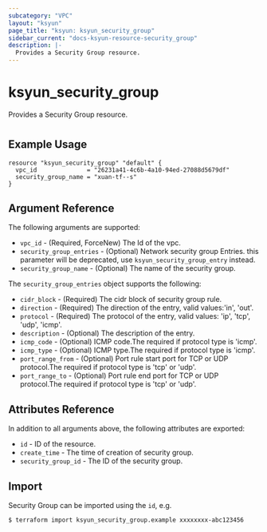 ```yaml
---
subcategory: "VPC"
layout: "ksyun"
page_title: "ksyun: ksyun_security_group"
sidebar_current: "docs-ksyun-resource-security_group"
description: |-
  Provides a Security Group resource.
---
```


# ksyun_security_group

Provides a Security Group resource.

#

## Example Usage

```hcl
resource "ksyun_security_group" "default" {
  vpc_id              = "26231a41-4c6b-4a10-94ed-27088d5679df"
  security_group_name = "xuan-tf--s"
}
```

## Argument Reference

The following arguments are supported:

* `vpc_id` - (Required, ForceNew) The Id of the vpc.
* `security_group_entries` - (Optional) Network security group Entries. this parameter will be deprecated, use `ksyun_security_group_entry` instead.
* `security_group_name` - (Optional) The name of the security group.

The `security_group_entries` object supports the following:

* `cidr_block` - (Required) The cidr block of security group rule.
* `direction` - (Required) The direction of the entry, valid values:'in', 'out'.
* `protocol` - (Required) The protocol of the entry, valid values: 'ip', 'tcp', 'udp', 'icmp'.
* `description` - (Optional) The description of the entry.
* `icmp_code` - (Optional) ICMP code.The required if protocol type is 'icmp'.
* `icmp_type` - (Optional) ICMP type.The required if protocol type is 'icmp'.
* `port_range_from` - (Optional) Port rule start port for TCP or UDP protocol.The required if protocol type is 'tcp' or 'udp'.
* `port_range_to` - (Optional) Port rule end port for TCP or UDP protocol.The required if protocol type is 'tcp' or 'udp'.

## Attributes Reference

In addition to all arguments above, the following attributes are exported:

* `id` - ID of the resource.
* `create_time` - The time of creation of security group.
* `security_group_id` - The ID of the security group.


## Import

Security Group can be imported using the `id`, e.g.

```
$ terraform import ksyun_security_group.example xxxxxxxx-abc123456
```

